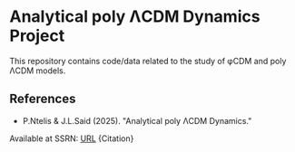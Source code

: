 # Analytical poly ΛCDM Dynamics Project

This repository contains code/data related to the study of φCDM and poly ΛCDM models.

## References

- P.Ntelis \& J.L.Said (2025). "Analytical poly ΛCDM Dynamics." 

Available at SSRN: [URL](https://papers.ssrn.com/sol3/papers.cfm?abstract_id=5243299) {Citation}
